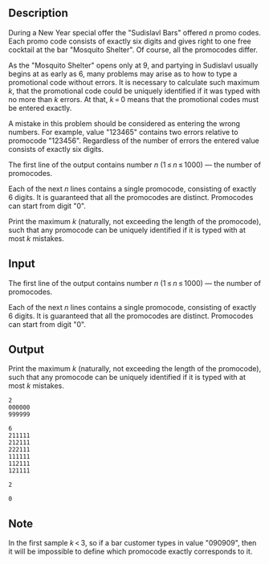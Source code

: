 ## Description

<div><p>During a New Year special offer the "Sudislavl Bars" offered <span class="tex-span"><i>n</i></span> promo codes. Each promo code consists of exactly six digits and gives right to one free cocktail at the bar "Mosquito Shelter". Of course, all the promocodes differ.</p><p>As the "Mosquito Shelter" opens only at 9, and partying in Sudislavl usually begins at as early as 6, many problems may arise as to how to type a promotional code without errors. It is necessary to calculate such maximum <span class="tex-span"><i>k</i></span>, that the promotional code could be uniquely identified if it was typed with no more than <span class="tex-span"><i>k</i></span> errors. At that, <span class="tex-span"><i>k</i> = 0</span> means that the promotional codes must be entered exactly.</p><p>A mistake in this problem should be considered as entering the wrong numbers. For example, value "<span class="tex-font-style-tt">123465</span>" contains two errors relative to promocode "<span class="tex-font-style-tt">123456</span>". Regardless of the number of errors the entered value consists of exactly six digits.</p></div><div class="input-specification"><p>The first line of the output contains number <span class="tex-span"><i>n</i></span> (<span class="tex-span">1 ≤ <i>n</i> ≤ 1000</span>)&nbsp;— the number of promocodes.</p><p>Each of the next <span class="tex-span"><i>n</i></span> lines contains a single promocode, consisting of exactly 6 digits. It is guaranteed that all the promocodes are distinct. Promocodes can start from digit "<span class="tex-font-style-tt">0</span>".</p></div><div class="output-specification"><p>Print the maximum <span class="tex-span"><i>k</i></span> (naturally, not exceeding the length of the promocode), such that any promocode can be uniquely identified if it is typed with at most <span class="tex-span"><i>k</i></span> mistakes.</p></div>

## Input

<p>The first line of the output contains number <span class="tex-span"><i>n</i></span> (<span class="tex-span">1 ≤ <i>n</i> ≤ 1000</span>)&nbsp;— the number of promocodes.</p><p>Each of the next <span class="tex-span"><i>n</i></span> lines contains a single promocode, consisting of exactly 6 digits. It is guaranteed that all the promocodes are distinct. Promocodes can start from digit "<span class="tex-font-style-tt">0</span>".</p>

## Output

<p>Print the maximum <span class="tex-span"><i>k</i></span> (naturally, not exceeding the length of the promocode), such that any promocode can be uniquely identified if it is typed with at most <span class="tex-span"><i>k</i></span> mistakes.</p>





```input1
2
000000
999999

```




```input2
6
211111
212111
222111
111111
112111
121111

```




```output1
2

```




```output2
0

```



## Note

<p>In the first sample <span class="tex-span"><i>k</i> &lt; 3</span>, so if a bar customer types in value "<span class="tex-font-style-tt">090909</span>", then it will be impossible to define which promocode exactly corresponds to it.</p>
